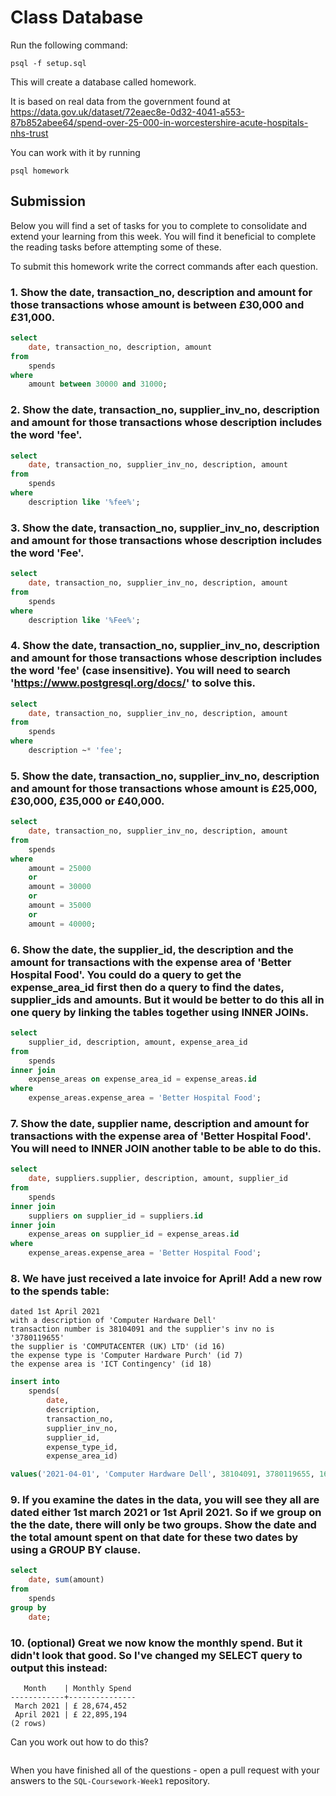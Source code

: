 # Class Database
Run the following command:
```
psql -f setup.sql
```
This will create a database called homework.

It is based on real data from the government found at
https://data.gov.uk/dataset/72eaec8e-0d32-4041-a553-87b852abee64/spend-over-25-000-in-worcestershire-acute-hospitals-nhs-trust

You can work with it by running
```
psql homework
```
## Submission

Below you will find a set of tasks for you to complete to consolidate and extend your learning from this week. You will find it beneficial to complete the reading tasks before attempting some of these.

To submit this homework write the correct commands after each question.

### 1. Show the date, transaction_no, description and amount for those transactions whose amount is between £30,000 and £31,000.
```sql
select 
    date, transaction_no, description, amount 
from 
    spends 
where 
    amount between 30000 and 31000;

```
### 2. Show the date, transaction_no, supplier_inv_no, description and amount for those transactions whose description includes the word 'fee'.
```sql
select 
	date, transaction_no, supplier_inv_no, description, amount 
from
	spends
where
	description like '%fee%';
```
### 3. Show the date, transaction_no, supplier_inv_no, description and amount for those transactions whose description includes the word 'Fee'.
```sql
select 
	date, transaction_no, supplier_inv_no, description, amount 
from
	spends
where
	description like '%Fee%';
```
### 4. Show the date, transaction_no, supplier_inv_no, description and amount for those transactions whose description includes the word 'fee' (case insensitive). You will need to search 'https://www.postgresql.org/docs/' to solve this.
```sql
select 
	date, transaction_no, supplier_inv_no, description, amount 
from
	spends
where
	description ~* 'fee';

```
### 5. Show the date, transaction_no, supplier_inv_no, description and amount for those transactions whose amount is £25,000, £30,000, £35,000 or £40,000.
```sql
select
	date, transaction_no, supplier_inv_no, description, amount
from 
	spends
where
	amount = 25000 
	or 
	amount = 30000 
	or 
	amount = 35000
	or 
	amount = 40000;

```
### 6. Show the date, the supplier_id, the description and the amount for transactions with the expense area of 'Better Hospital Food'. You could do a query to get the expense_area_id first then do a query to find the dates, supplier_ids and amounts. But it would be better to do this all in one query by linking the tables together using INNER JOINs.
```sql
select
	supplier_id, description, amount, expense_area_id
from 
	spends
inner join 
	expense_areas on expense_area_id = expense_areas.id
where 
	expense_areas.expense_area = 'Better Hospital Food';

```
### 7. Show the date, supplier name, description and amount for transactions with the expense area of 'Better Hospital Food'. You will need to INNER JOIN another table to be able to do this.
```sql
select
	date, suppliers.supplier, description, amount, supplier_id
from
	spends
inner join
	suppliers on supplier_id = suppliers.id
inner join
	expense_areas on supplier_id = expense_areas.id
where
	expense_areas.expense_area = 'Better Hospital Food';

```
### 8. We have just received a late invoice for April! Add a new row to the spends table:
    dated 1st April 2021
    with a description of 'Computer Hardware Dell'
    transaction number is 38104091 and the supplier's inv no is '3780119655'
    the supplier is 'COMPUTACENTER (UK) LTD' (id 16)
    the expense type is 'Computer Hardware Purch' (id 7)
    the expense area is 'ICT Contingency' (id 18)
```sql
insert into 
	spends(
		date, 
		description, 
		transaction_no, 
		supplier_inv_no, 
		supplier_id, 
		expense_type_id, 
		expense_area_id)

values('2021-04-01', 'Computer Hardware Dell', 38104091, 3780119655, 16, 7, 18);

```
### 9. If you examine the dates in the data, you will see they all are dated either 1st march 2021 or 1st April 2021. So if we group on the the date, there will only be two groups. Show the date and the total amount spent on that date for these two dates by using a GROUP BY clause.
```sql
select
	date, sum(amount)
from	
	spends
group by
	date;
```
### 10. (optional) Great we now know the monthly spend. But it didn't look that good. So I've changed my SELECT query to output this instead:
```
   Month    | Monthly Spend 
------------+---------------
 March 2021 | £ 28,674,452
 April 2021 | £ 22,895,194
(2 rows)
```
Can you work out how to do this?

```sql

```

When you have finished all of the questions - open a pull request with your answers to the `SQL-Coursework-Week1` repository.
